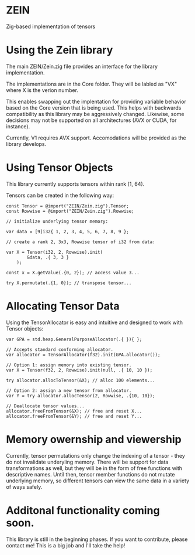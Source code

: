 # ZEIN
Zig-based implementation of tensors

# Using the Zein library

The main ZEIN/Zein.zig file provides an interface for the library implementation.

The implementations are in the Core folder. They will be labled as "VX" where X is the verion number.

This enables swapping out the implentation for providing variable behavior based on the Core version that is being used.
This helps with backwards compatibility as this library may be aggressively changed. Likewise, some decisions may not be supported on all 
architectures (AVX or CUDA, for instance).

Currently, V1 requires AVX support. Accomodations will be provided as the library develops.

# Using Tensor Objects

This library currently supports tensors within rank [1, 64). 

Tensors can be created in the following way:


```zig
const Tensor = @import("ZEIN/Zein.zig").Tensor;
const Rowwise = @import("ZEIN/Zein.zig").Rowwise;

// initialize underlying tensor memory:

var data = [9]i32{ 1, 2, 3, 4, 5, 6, 7, 8, 9 };

// create a rank 2, 3x3, Rowwise tensor of i32 from data:

var X = Tensor(i32, 2, Rowwise).init(
        &data, .{ 3, 3 }
    );    

const x = X.getValue(.{0, 2}); // access value 3...

try X.permutate(.{1, 0}); // transpose tensor...
```

# Allocating Tensor Data
Using the TensorAllocator is easy and intuitive and designed to work with Tensor objects:

```zig
var GPA = std.heap.GeneralPurposeAllocator(.{ }){ };

// Accepts standard conforming allocator.
var allocator = TensorAllocator(f32).init(GPA.allocator());

// Option 1: assign memory into existing tensor.
var X = Tensor(f32, 2, Rowwise).init(null, .{ 10, 10 });

try allocator.allocToTensor(&X); // alloc 100 elements...

// Option 2: assign a new tensor from allocator.
var Y = try allocator.allocTensor(2, Rowwise, .{10, 10});

// Deallocate tensor values...
allocator.freeFromTensor(&X); // free and reset X...
allocator.freeFromTensor(&Y); // free and reset Y...
```

# Memory owernship and viewership
Currently, tensor permutations only change the indexing of a tensor - they do not
invalidate underyling memory. There will be support for data transformations as well,
but they will be in the form of free functions with descriptive names. Until then,
tensor member functions do not mutate underlying memory, so different tensors can
view the same data in a variety of ways safely.

# Additonal functionality coming soon.
This library is still in the beginning phases. If you want to contribute, please
contact me! This is a big job and I'll take the help!
